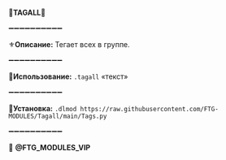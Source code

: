 🌴**TAGALL**🌴

➖➖➖➖➖➖➖➖➖➖

⚜️**Описание:** Тегает всех в группе.

➖➖➖➖➖➖➖➖➖➖

📌**Использование:** `.tagall` «текст»

➖➖➖➖➖➖➖➖➖➖

🔗**Установка:**
`.dlmod https://raw.githubusercontent.com/FTG-MODULES/Tagall/main/Tags.py`

➖➖➖➖➖➖➖➖➖➖

💈 **@FTG_MODULES_VIP**
